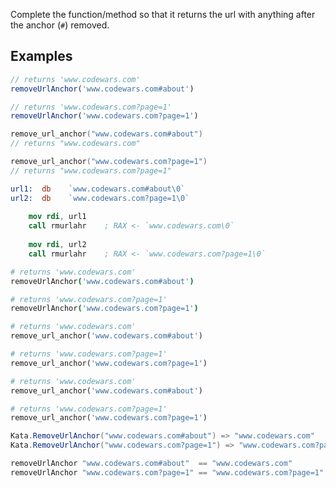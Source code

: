 Complete the function/method so that it returns the url with anything after the anchor (`#`) removed. 

## Examples

```javascript
// returns 'www.codewars.com'
removeUrlAnchor('www.codewars.com#about')

// returns 'www.codewars.com?page=1' 
removeUrlAnchor('www.codewars.com?page=1') 
```

```c
remove_url_anchor("www.codewars.com#about")
// returns "www.codewars.com"

remove_url_anchor("www.codewars.com?page=1") 
// returns "www.codewars.com?page=1"
```

```nasm
url1:  db    `www.codewars.com#about\0`
url2:  db    `www.codewars.com?page=1\0`
    
    mov rdi, url1
    call rmurlahr    ; RAX <- `www.codewars.com\0`
    
    mov rdi, url2
    call rmurlahr    ; RAX <- `www.codewars.com?page=1\0`
```

```coffeescript
# returns 'www.codewars.com'
removeUrlAnchor('www.codewars.com#about')

# returns 'www.codewars.com?page=1' 
removeUrlAnchor('www.codewars.com?page=1') 
```

```ruby
# returns 'www.codewars.com'
remove_url_anchor('www.codewars.com#about')

# returns 'www.codewars.com?page=1' 
remove_url_anchor('www.codewars.com?page=1') 
```

```python
# returns 'www.codewars.com'
remove_url_anchor('www.codewars.com#about')

# returns 'www.codewars.com?page=1' 
remove_url_anchor('www.codewars.com?page=1') 
```

```csharp
Kata.RemoveUrlAnchor("www.codewars.com#about") => "www.codewars.com"
Kata.RemoveUrlAnchor("www.codewars.com?page=1") => "www.codewars.com?page=1"
```

```haskell
removeUrlAnchor "www.codewars.com#about"  == "www.codewars.com"
removeUrlAnchor "www.codewars.com?page=1" == "www.codewars.com?page=1"
```